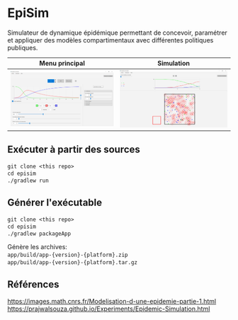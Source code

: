 # EpiSim

Simulateur de dynamique épidémique permettant de concevoir, paramétrer et appliquer des modèles compartimentaux avec différentes politiques publiques.

| Menu principal | Simulation |
|:-------------------------:|:-------------------------:|
|![Menu principal](images/home.png)|![Simulation](images/simulation.png)|

## Exécuter à partir des sources
```
git clone <this repo>
cd episim
./gradlew run
```

## Générer l'exécutable
```
git clone <this repo>
cd episim
./gradlew packageApp
```
Génère les archives: \
`app/build/app-{version}-{platform}.zip` \
`app/build/app-{version}-{platform}.tar.gz`

## Références

https://images.math.cnrs.fr/Modelisation-d-une-epidemie-partie-1.html
https://prajwalsouza.github.io/Experiments/Epidemic-Simulation.html
